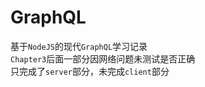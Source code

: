 # GraphQL

基于`NodeJS`的现代`GraphQL`学习记录<br>
`Chapter3`后面一部分因网络问题未测试是否正确<br>
只完成了`server`部分，未完成`client`部分
